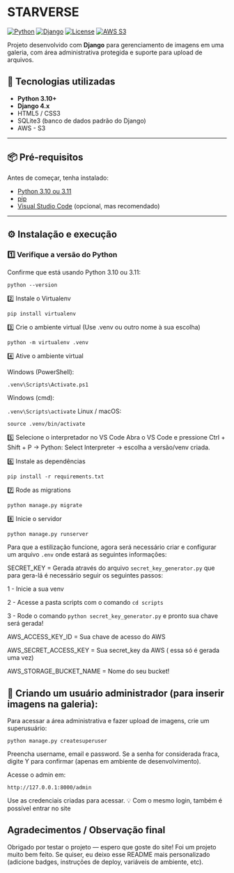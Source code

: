 # STARVERSE

[![Python](https://img.shields.io/badge/Python-3.10%2B-blue)](https://www.python.org/)
[![Django](https://img.shields.io/badge/Django-4.x-green)](https://www.djangoproject.com/)
[![License](https://img.shields.io/badge/license-MIT-lightgrey)](LICENSE)
[![AWS S3](https://img.shields.io/badge/AWS_S3-Enabled-orange)](https://aws.amazon.com/s3/)

Projeto desenvolvido com **Django** para gerenciamento de imagens em uma galeria, com área administrativa protegida e suporte para upload de arquivos.

## 🚀 Tecnologias utilizadas
- **Python 3.10+**
- **Django 4.x**
- HTML5 / CSS3
- SQLite3 (banco de dados padrão do Django)
- AWS - S3
----

## 📦 Pré-requisitos

Antes de começar, tenha instalado:
- [Python 3.10 ou 3.11](https://www.python.org/downloads/)
- [pip](https://pip.pypa.io/en/stable/)
- [Visual Studio Code](https://code.visualstudio.com/) (opcional, mas recomendado)

---

## ⚙️ Instalação e execução

### 1️⃣ Verifique a versão do Python

Confirme que está usando Python 3.10 ou 3.11:

`python --version`

2️⃣ Instale o Virtualenv

`pip install virtualenv`

3️⃣ Crie o ambiente virtual
(Use .venv ou outro nome à sua escolha)

`python -m virtualenv .venv`

4️⃣ Ative o ambiente virtual

Windows (PowerShell):

`.venv\Scripts\Activate.ps1`

Windows (cmd):

`.venv\Scripts\activate`
Linux / macOS:

`source .venv/bin/activate`

5️⃣ Selecione o interpretador no VS Code
Abra o VS Code e pressione Ctrl + Shift + P → Python: Select Interpreter → escolha a versão/venv criada.

6️⃣ Instale as dependências

`pip install -r requirements.txt`

7️⃣ Rode as migrations

`python manage.py migrate`

8️⃣ Inicie o servidor

`python manage.py runserver`

Para que a estilização funcione, agora será necessário criar e configurar um arquivo `.env` onde estará as seguintes informações:

SECRET_KEY = Gerada através do arquivo `secret_key_generator.py` que para gera-lá é necessário seguir os seguintes passos:

1 - Inicie a sua venv

2 - Acesse a pasta scripts com o comando `cd scripts`

3 - Rode o comando `python secret_key_generator.py` e pronto sua chave será gerada!

AWS_ACCESS_KEY_ID = Sua chave de acesso do AWS


AWS_SECRET_ACCESS_KEY = Sua secret_key da AWS ( essa só é gerada uma vez)


AWS_STORAGE_BUCKET_NAME =  Nome do seu bucket!


## 🔑 Criando um usuário administrador (para inserir imagens na galeria):

Para acessar a área administrativa e fazer upload de imagens, crie um superusuário:

`python manage.py createsuperuser`

Preencha username, email e password.
Se a senha for considerada fraca, digite Y para confirmar (apenas em ambiente de desenvolvimento).

Acesse o admin em:

`http://127.0.0.1:8000/admin`

Use as credenciais criadas para acessar.
💡 Com o mesmo login, também é possível entrar no site 

## Agradecimentos / Observação final
Obrigado por testar o projeto — espero que goste do site! Foi um projeto muito bem feito.
Se quiser, eu deixo esse README mais personalizado (adicione badges, instruções de deploy, variáveis de ambiente, etc).
